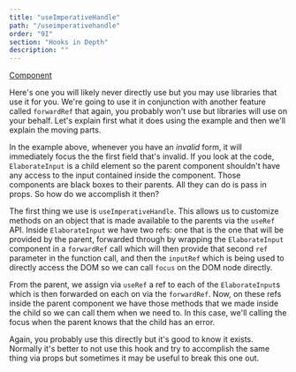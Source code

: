 ```yaml
---
title: "useImperativeHandle"
path: "/useimperativehandle"
order: "9I"
section: "Hooks in Depth"
description: ""
---
```


[Component][imperative-handle]

Here's one you will likely never directly use but you may use libraries that use it for you. We're going to use it in conjunction with another feature called `forwardRef` that again, you probably won't use but libraries will use on your behalf. Let's explain first what it does using the example and then we'll explain the moving parts.

In the example above, whenever you have an _invalid_ form, it will immediately focus the the first field that's invalid. If you look at the code, `ElaborateInput` is a child element so the parent component shouldn't have any access to the input contained inside the component. Those components are black boxes to their parents. All they can do is pass in props. So how do we accomplish it then?

The first thing we use is `useImperativeHandle`. This allows us to customize methods on an object that is made available to the parents via the `useRef` API. Inside `ElaborateInput` we have two refs: one that is the one that will be provided by the parent, forwarded through by wrapping the `ElaborateInput` component in a `forwardRef` call which will then provide that second `ref` parameter in the function call, and then the `inputRef` which is being used to directly access the DOM so we can call `focus` on the DOM node directly.

From the parent, we assign via `useRef` a ref to each of the `ElaborateInput`s which is then forwarded on each on via the `forwardRef`. Now, on these refs inside the parent component we have those methods that we made inside the child so we can call them when we need to. In this case, we'll calling the focus when the parent knows that the child has an error.

Again, you probably use this directly but it's good to know it exists. Normally it's better to not use this hook and try to accomplish the same thing via props but sometimes it may be useful to break this one out.

[imperative-handle]: https://codesandbox.io/s/github/btholt/react-hooks-examples-v3/tree/master/?module=%2Fsrc%2FImperativeHandle.js

